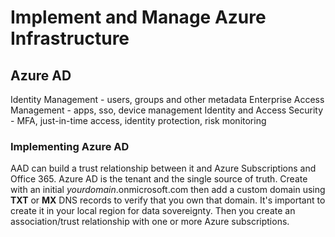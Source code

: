 # Implement and Manage Azure Infrastructure

## Azure AD

Identity Management - users, groups and other metadata
Enterprise Access Management - apps, sso, device management
Identity and Access Security - MFA, just-in-time access, identity protection, risk monitoring

### Implementing Azure AD

AAD can build a trust relationship between it and Azure Subscriptions and Office 365. Azure AD is the tenant and the single source of truth.
Create with an initial _yourdomain_.onmicrosoft.com then add a custom domain using __TXT__ or __MX__ DNS records to verify that you own that domain.
It's important to create it in your local region for data sovereignty.
Then you create an association/trust relationship with one or more Azure subscriptions.
